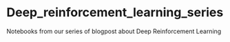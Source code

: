 # Deep_reinforcement_learning_series
Notebooks from our series of blogpost about Deep Reinforcement Learning

